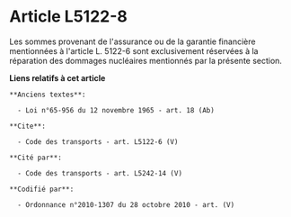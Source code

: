 # Article L5122-8

Les sommes provenant de l'assurance ou de la garantie financière mentionnées à l'article L. 5122-6 sont exclusivement
réservées à la réparation des dommages nucléaires mentionnés par la présente section.

**Liens relatifs à cet article**

	**Anciens textes**:

	  - Loi n°65-956 du 12 novembre 1965 - art. 18 (Ab)

	**Cite**:

	  - Code des transports - art. L5122-6 (V)

	**Cité par**:

	  - Code des transports - art. L5242-14 (V)

	**Codifié par**:

	  - Ordonnance n°2010-1307 du 28 octobre 2010 - art. (V)
